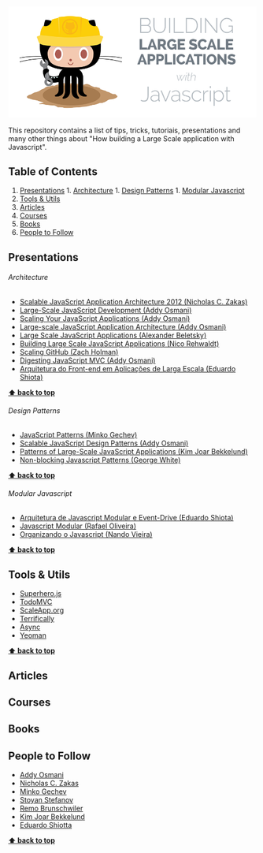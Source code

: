 ![Oneoften Logo](src/logo.png "Oneoften Logo")

This repository contains a list of tips, tricks, tutoriais, presentations and many other things about "How building a Large Scale application with Javascript".

## Table of Contents

  1. [Presentations](#presentations)
    1. [Architecture](#architecture)
    1. [Design Patterns](#design-patterns)
    1. [Modular Javascript](#modular-javascript)
  1. [Tools & Utils](#tools-&-utils)
  1. [Articles](#articles)
  1. [Courses](#courses)
  1. [Books](#books)
  1. [People to Follow](#people-to-follow)

## Presentations

###### Architecture

  - [Scalable JavaScript Application Architecture 2012 (Nicholas C. Zakas)](http://www.slideshare.net/nzakas/scalable-javascript-application-architecture-2012)
  - [Large-Scale JavaScript Development (Addy Osmani)](https://speakerdeck.com/addyosmani/large-scale-javascript-development)
  - [Scaling Your JavaScript Applications (Addy Osmani)](https://speakerdeck.com/addyosmani/scaling-your-javascript-applications)
  - [Large-scale JavaScript Application Architecture (Addy Osmani)](https://speakerdeck.com/addyosmani/large-scale-javascript-application-architecture)
  - [Large Scale JavaScript Applications (Alexander Beletsky)](https://speakerdeck.com/alexanderbeletsky/large-scale-javascript-applications)
  - [Building Large Scale JavaScript Applications (Nico Rehwaldt)](https://speakerdeck.com/nikku/building-large-scale-javascript-applications)
  - [Scaling GitHub (Zach Holman)](https://speakerdeck.com/holman/scaling-github)
  - [Digesting JavaScript MVC (Addy Osmani)](https://speakerdeck.com/addyosmani/digesting-javascript-mvc)
  - [Arquitetura do Front-end em Aplicações de Larga Escala (Eduardo Shiota)](https://www.eventials.com/pt-br/locaweb/eduardo-shiota-yasuda-arquitetura-do-front-end-em-aplicacoes-de-larga-escala/)

**[⬆ back to top](#table-of-contents)**

###### Design Patterns

  - [JavaScript Patterns (Minko Gechev)](http://blog.mgechev.com/slides/javascript-patterns/#1)
  - [Scalable JavaScript Design Patterns (Addy Osmani)](https://speakerdeck.com/addyosmani/scalable-javascript-design-patterns)
  - [Patterns of Large-Scale JavaScript Applications (Kim Joar Bekkelund)](https://speakerdeck.com/kimjoar/patterns-of-large-scale-javascript-applications-1)
  - [Non-blocking Javascript Patterns (George White)](https://speakerdeck.com/stonehippo/non-blocking-javascript-patterns)

**[⬆ back to top](#table-of-contents)**

###### Modular Javascript

  - [Arquitetura de Javascript Modular e Event-Drive (Eduardo Shiota)](https://www.eventials.com/pt-br/locaweb/arquitetura-de-javascript-modular-e-event-driven/)
  - [Javascript Modular (Rafael Oliveira)](https://www.youtube.com/watch?v=HBTwzsqA3E0)
  - [Organizando o Javascript (Nando Vieira)](https://www.youtube.com/watch?v=x9vDemjWmZQ)

**[⬆ back to top](#table-of-contents)**

## Tools & Utils

  - [Superhero.js](http://superherojs.com/)
  - [TodoMVC](http://todomvc.com/)
  - [ScaleApp.org](http://scaleapp.org/)
  - [Terrifically](http://terrifically.org)
  - [Async](http://bredele.github.io/async/)
  - [Yeoman](http://yeoman.io/)

**[⬆ back to top](#table-of-contents)**

## Articles

## Courses

## Books

## People to Follow

  - [Addy Osmani](https://twitter.com/addyosmani)
  - [Nicholas C. Zakas](https://twitter.com/slicknet)
  - [Minko Gechev](https://twitter.com/mgechev)
  - [Stoyan Stefanov](https://twitter.com/stoyanstefanov)
  - [Remo Brunschwiler](https://twitter.com/brunschgi)
  - [Kim Joar Bekkelund](https://twitter.com/kimjoar)
  - [Eduardo Shiotta](https://twitter.com/shiota)

**[⬆ back to top](#table-of-contents)**